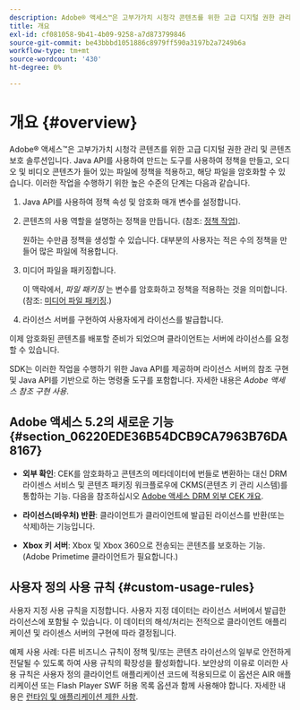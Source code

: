 ```yaml
---
description: Adobe® 액세스™은 고부가가치 시청각 콘텐츠를 위한 고급 디지털 권한 관리 및 콘텐츠 보호 솔루션입니다. Java API를 사용하여 만드는 도구를 사용하여 정책을 만들고, 오디오 및 비디오 콘텐츠가 들어 있는 파일에 정책을 적용하고, 해당 파일을 암호화할 수 있습니다. 이러한 작업을 수행하기 위한 높은 수준의 단계는 다음과 같다
title: 개요
exl-id: cf081058-9b41-4b09-9258-a7d873799846
source-git-commit: be43bbbd1051886c8979ff590a3197b2a7249b6a
workflow-type: tm+mt
source-wordcount: '430'
ht-degree: 0%

---
```


# 개요 {#overview}

Adobe® 액세스™은 고부가가치 시청각 콘텐츠를 위한 고급 디지털 권한 관리 및 콘텐츠 보호 솔루션입니다. Java API를 사용하여 만드는 도구를 사용하여 정책을 만들고, 오디오 및 비디오 콘텐츠가 들어 있는 파일에 정책을 적용하고, 해당 파일을 암호화할 수 있습니다. 이러한 작업을 수행하기 위한 높은 수준의 단계는 다음과 같습니다.

1. Java API를 사용하여 정책 속성 및 암호화 매개 변수를 설정합니다.
1. 콘텐츠의 사용 역할을 설명하는 정책을 만듭니다. (참조: [정책 작업](../../aaxs-protecting-content/content-working-with-policies/content-working-with-policies-overview.md)).

   원하는 수만큼 정책을 생성할 수 있습니다. 대부분의 사용자는 적은 수의 정책을 만들어 많은 파일에 적용합니다.

1. 미디어 파일을 패키징합니다.

   이 맥락에서, *파일 패키징* 는 변수를 암호화하고 정책을 적용하는 것을 의미합니다. (참조: [미디어 파일 패키징](../../aaxs-protecting-content/content-packaging-media-files/content-packaging-media-files-overview.md).)

1. 라이선스 서버를 구현하여 사용자에게 라이선스를 발급합니다.

이제 암호화된 콘텐츠를 배포할 준비가 되었으며 클라이언트는 서버에 라이선스를 요청할 수 있습니다.

SDK는 이러한 작업을 수행하기 위한 Java API를 제공하며 라이선스 서버의 참조 구현 및 Java API를 기반으로 하는 명령줄 도구를 포함합니다. 자세한 내용은 *Adobe 액세스 참조 구현 사용*.

## Adobe 액세스 5.2의 새로운 기능 {#section_06220EDE36B54DCB9CA7963B76DA8167}

* **외부 확인**: CEK를 암호화하고 콘텐츠의 메타데이터에 번들로 변환하는 대신 DRM 라이센스 서비스 및 콘텐츠 패키징 워크플로우에 CKMS(콘텐츠 키 관리 시스템)를 통합하는 기능. 다음을 참조하십시오 [Adobe 액세스 DRM 외부 CEK 개요](../../aaxs-drm-xkey-mgmt/aaxs-drm-using-external-cek-overview.md).

* **라이선스(바우처) 반환**: 클라이언트가 클라이언트에 발급된 라이선스를 반환(또는 삭제)하는 기능입니다.
* **Xbox 키 서버**: Xbox 및 Xbox 360으로 전송되는 콘텐츠를 보호하는 기능. (Adobe Primetime 클라이언트가 필요합니다.)

## 사용자 정의 사용 규칙 {#custom-usage-rules}

사용자 지정 사용 규칙을 지정합니다. 사용자 지정 데이터는 라이선스 서버에서 발급한 라이선스에 포함될 수 있습니다. 이 데이터의 해석/처리는 전적으로 클라이언트 애플리케이션 및 라이센스 서버의 구현에 따라 결정됩니다.

예제 사용 사례: 다른 비즈니스 규칙이 정책 및/또는 콘텐츠 라이선스의 일부로 안전하게 전달될 수 있도록 하여 사용 규칙의 확장성을 활성화합니다. 보안상의 이유로 이러한 사용 규칙은 사용자 정의 클라이언트 애플리케이션 코드에 적용되므로 이 옵션은 AIR 애플리케이션 또는 Flash Player SWF 허용 목록 옵션과 함께 사용해야 합니다. 자세한 내용은 [런타임 및 애플리케이션 제한 사항](../../aaxs-protecting-content/content-introduction/content-usage-rules/content-runtime-application-restrictions/content-allowlist-air.md).

